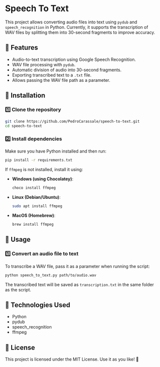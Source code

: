 # Speech To Text

This project allows converting audio files into text using `pydub` and `speech_recognition` in Python. Currently, it supports the transcription of WAV files by splitting them into 30-second fragments to improve accuracy.

## 📌 Features

- Audio-to-text transcription using Google Speech Recognition.
- WAV file processing with `pydub`.
- Automatic division of audio into 30-second fragments.
- Exporting transcribed text to a `.txt` file.
- Allows passing the WAV file path as a parameter.

## 🚀 Installation

### 1️⃣ Clone the repository

```bash
git clone https://github.com/PedroCarassale/speech-to-text.git
cd speech-to-text
```

### 2️⃣ Install dependencies

Make sure you have Python installed and then run:

```bash
pip install -r requirements.txt
```

If `ffmpeg` is not installed, install it using:

- **Windows (using Chocolatey)**:
  ```powershell
  choco install ffmpeg
  ```
- **Linux (Debian/Ubuntu)**:
  ```bash
  sudo apt install ffmpeg
  ```
- **MacOS (Homebrew)**:
  ```bash
  brew install ffmpeg
  ```

## 📖 Usage

### 1️⃣ Convert an audio file to text

To transcribe a WAV file, pass it as a parameter when running the script:

```bash
python speech_to_text.py path/to/audio.wav
```

The transcribed text will be saved as `transcription.txt` in the same folder as the script.

## 📌 Technologies Used

- Python
- pydub
- speech_recognition
- ffmpeg

## 📄 License

This project is licensed under the MIT License. Use it as you like! 🚀
